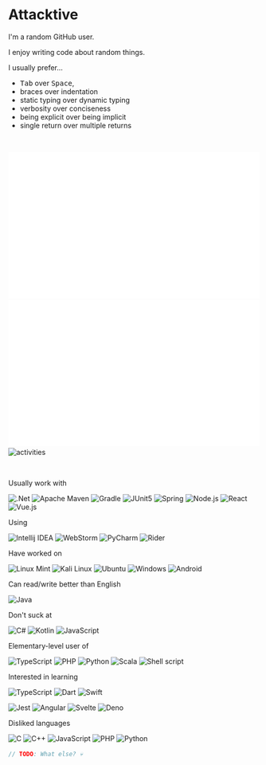 # Attacktive

I'm a random GitHub user.

I enjoy writing code about random things.

I usually prefer...
- <kbd>Tab</kbd> over <kbd>Space</kbd>,
- braces over indentation
- static typing over dynamic typing
- verbosity over conciseness
- being explicit over being implicit
- single return over multiple returns

<br>

![overview](https://raw.githubusercontent.com/Attacktive/github-stats/master/generated/overview.svg "overview")
![languages](https://raw.githubusercontent.com/Attacktive/github-stats/master/generated/languages.svg "languages")
![activities](https://github-profile-summary-cards.vercel.app/api/cards/profile-details?username=Attacktive&theme=vue "activities")

<br>

Usually work with

![.Net](https://img.shields.io/badge/.NET-512BD4?style=for-the-badge&logo=dotnet&logoColor=white ".Net")
![Apache Maven](https://img.shields.io/badge/apache_maven-C71A36?style=for-the-badge&logo=apachemaven&logoColor=white "Apache Maven")
![Gradle](https://img.shields.io/badge/gradle-02303A?style=for-the-badge&logo=gradle&logoColor=white "Gradle")
![JUnit5](https://img.shields.io/badge/Junit5-25A162?style=for-the-badge&logo=junit5&logoColor=white "JUnit5")
![Spring](https://img.shields.io/badge/Spring-6DB33F?style=for-the-badge&logo=spring&logoColor=white "Spring")
![Node.js](https://img.shields.io/badge/Node.js-339933?style=for-the-badge&logo=nodedotjs&logoColor=white "Node.js")
![React](https://img.shields.io/badge/React-20232A?style=for-the-badge&logo=react&logoColor=61DAFB "React")
![Vue.js](https://img.shields.io/badge/Vue.js-35495E?style=for-the-badge&logo=vuedotjs&logoColor=4FC08D "Vue.js")

Using

![Intellij IDEA](https://img.shields.io/badge/IntelliJ_IDEA-000000.svg?style=for-the-badge&logo=intellij-idea&logoColor=white "Intellij IDEA")
![WebStorm](https://img.shields.io/badge/WebStorm-000000?style=for-the-badge&logo=WebStorm&logoColor=white "WebStorm")
![PyCharm](https://img.shields.io/badge/PyCharm-000000.svg?&style=for-the-badge&logo=PyCharm&logoColor=white "PyCharm")
![Rider](https://img.shields.io/badge/Rider-000000?style=for-the-badge&logo=Rider&logoColor=white "Rider")

Have worked on

![Linux Mint](https://img.shields.io/badge/Linux_Mint-87CF3E?style=for-the-badge&logo=linux-mint&logoColor=white "Linux Mint")
![Kali Linux](https://img.shields.io/badge/Kali_Linux-557C94?style=for-the-badge&logo=kali-linux&logoColor=white "Kali Linux")
![Ubuntu](https://img.shields.io/badge/Ubuntu-E95420?style=for-the-badge&logo=ubuntu&logoColor=white "Ubuntu")
![Windows](https://img.shields.io/badge/Windows-0078D6?style=for-the-badge&logo=windows&logoColor=white "Windows")
![Android](https://img.shields.io/badge/Android-3DDC84?style=for-the-badge&logo=android&logoColor=white "Android")

Can read/write better than English

![Java](https://img.shields.io/badge/Java-ED8B00?style=for-the-badge&logo=java&logoColor=white "Java")

Don't suck at

![C#](https://img.shields.io/badge/C%23-239120?style=for-the-badge&logo=c-sharp&logoColor=white "C#")
![Kotlin](https://img.shields.io/badge/Kotlin-0095D5?&style=for-the-badge&logo=kotlin&logoColor=white "Kotlin")
![JavaScript](https://img.shields.io/badge/JavaScript-323330?style=for-the-badge&logo=javascript&logoColor=F7DF1E "JavaScript")

Elementary-level user of

![TypeScript](https://img.shields.io/badge/TypeScript-007ACC?style=for-the-badge&logo=typescript&logoColor=white "TypeScript")
![PHP](https://img.shields.io/badge/PHP-777BB4?style=for-the-badge&logo=php&logoColor=white "PHP")
![Python](https://img.shields.io/badge/Python-FFD43B?style=for-the-badge&logo=python&logoColor=blue "Python")
![Scala](https://img.shields.io/badge/Scala-DC322F?style=for-the-badge&logo=scala&logoColor=white "Scala")
![Shell script](https://img.shields.io/badge/Shell_Script-121011?style=for-the-badge&logo=gnu-bash&logoColor=white "Shell script")

Interested in learning

![TypeScript](https://img.shields.io/badge/TypeScript-007ACC?style=for-the-badge&logo=typescript&logoColor=white "TypeScript")
![Dart](https://img.shields.io/badge/Dart-0175C2?style=for-the-badge&logo=dart&logoColor=white "Dart")
![Swift](https://img.shields.io/badge/Swift-FA7343?style=for-the-badge&logo=swift&logoColor=white "Swift")


![Jest](https://img.shields.io/badge/Jest-C21325?style=for-the-badge&logo=jest&logoColor=white "Jest")
![Angular](https://img.shields.io/badge/Angular-DD0031?style=for-the-badge&logo=angular&logoColor=white "Angular")
![Svelte](https://img.shields.io/badge/Svelte-4A4A55?style=for-the-badge&logo=svelte&logoColor=FF3E00 "Svelte")
![Deno](https://img.shields.io/badge/Deno-464647?style=for-the-badge&logo=deno&logoColor=white "Deno")

Disliked languages

![C](https://img.shields.io/badge/C-00599C?style=for-the-badge&logo=c&logoColor=white "C")
![C++](https://img.shields.io/badge/C%2B%2B-00599C?style=for-the-badge&logo=c%2B%2B&logoColor=white "C++")
![JavaScript](https://img.shields.io/badge/JavaScript-323330?style=for-the-badge&logo=javascript&logoColor=F7DF1E "JavaScript")
![PHP](https://img.shields.io/badge/PHP-777BB4?style=for-the-badge&logo=php&logoColor=white "PHP")
![Python](https://img.shields.io/badge/Python-FFD43B?style=for-the-badge&logo=python&logoColor=blue "Python")

```Java
// TODO: What else? 💀
```
